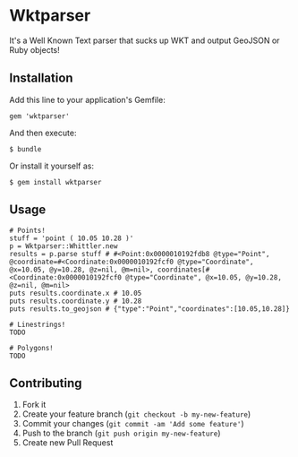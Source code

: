 # Wktparser

It's a Well Known Text parser that sucks up WKT and output GeoJSON or Ruby
objects!

## Installation

Add this line to your application's Gemfile:

    gem 'wktparser'

And then execute:

    $ bundle

Or install it yourself as:

    $ gem install wktparser

## Usage

    # Points!
    stuff = 'point ( 10.05 10.28 )'
    p = Wktparser::Whittler.new
    results = p.parse stuff # #<Point:0x0000010192fdb8 @type="Point", @coordinate=#<Coordinate:0x0000010192fcf0 @type="Coordinate", @x=10.05, @y=10.28, @z=nil, @m=nil>, coordinates[#<Coordinate:0x0000010192fcf0 @type="Coordinate", @x=10.05, @y=10.28, @z=nil, @m=nil>
    puts results.coordinate.x # 10.05
    puts results.coordinate.y # 10.28
    puts results.to_geojson # {"type":"Point","coordinates":[10.05,10.28]}

    # Linestrings!
    TODO

    # Polygons!
    TODO

## Contributing

1. Fork it
2. Create your feature branch (`git checkout -b my-new-feature`)
3. Commit your changes (`git commit -am 'Add some feature'`)
4. Push to the branch (`git push origin my-new-feature`)
5. Create new Pull Request
